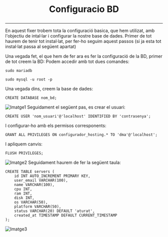# <p align="center">  Configuracio BD  </p>
------------
En aquest fixer trobem tota la configuració basica, que hem utilizat, amb l'objectiu de intal·lar i configurar la nostre base de dades. Primer de tot haurem de tenir tot instal·lat, per fer-ho seguim aquest passos (si ja esta tot instal·lat passa al següent apartat)

Una vegada fet, el que hem de fer ara es fer la configuració de la BD, primer de tot creem la BD:
Podem accedir amb tot dues comandes:
```
sudo mariadb
```
```
sudo mysql -u root -p
```
Una vegada dins, creem la base de dades:
```
CREATE DATABASE nom_bd;
```
![Imatge1](Imatges10/Config_BD/1.png)
Seguidament el següent pas, es crear el usuari:
```
CREATE USER 'nom_usuari'@'localhost' IDENTIFIED BY 'contrasenya';
```
I configurar-ho amb els permisos corresponents:
```
GRANT ALL PRIVILEGES ON configurador_hosting.* TO 'dma'@'localhost';
```
I apliquem canvis:
```
FLUSH PRIVILEGES;
```
![Imatge2](Imatges10/Config_BD/2.png)
Seguidament haurem de fer la següent taula:
```
CREATE TABLE servers (
    id INT AUTO_INCREMENT PRIMARY KEY,
    user_email VARCHAR(100),
    name VARCHAR(100),
    cpu INT,
    ram INT,
    disk INT,
    os VARCHAR(50),
    platform VARCHAR(50),
    status VARCHAR(20) DEFAULT 'aturat',
    created_at TIMESTAMP DEFAULT CURRENT_TIMESTAMP
);
```
![Imatge3](Imatges10/Config_BD/3.png)

